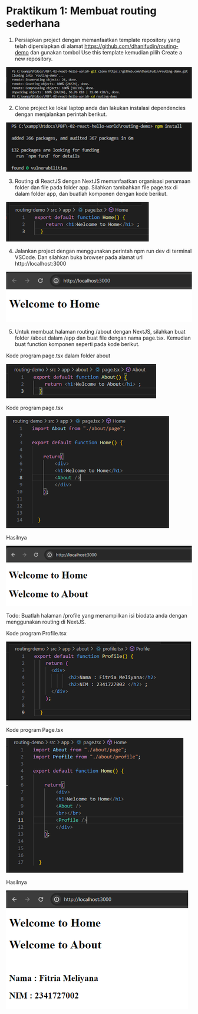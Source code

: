 # Praktikum 1: Membuat routing sederhana

1. Persiapkan project dengan memanfaatkan template repository yang telah dipersiapkan di alamat https://github.com/dhanifudin/routing-demo dan gunakan tombol Use this template kemudian pilih Create a new repository.

![img](/routing-demo-main/img/hasil%20clone%20praktikum%201.PNG)

2. Clone project ke lokal laptop anda dan lakukan instalasi dependencies dengan menjalankan perintah berikut.

![img](/routing-demo-main/img/npm%20install%20praktikum%201.PNG)

3. Routing di ReactJS dengan NextJS memanfaatkan organisasi penamaan folder dan file pada folder app. Silahkan tambahkan file page.tsx di dalam folder app, dan buatlah komponen dengan kode berikut.

![img](/routing-demo-main/img/page%20tsx%20praktikum%201.PNG)

4. Jalankan project dengan menggunakan perintah npm run dev di terminal VSCode. Dan silahkan buka browser pada alamat url http://localhost:3000

![img](/routing-demo-main/img/hasil%20npm%20run%20dev%20praktikum%201.PNG)

5. Untuk membuat halaman routing /about dengan NextJS, silahkan buat folder /about dalam /app dan buat file dengan nama page.tsx. Kemudian buat function komponen seperti pada kode berikut.

Kode program page.tsx dalam folder about

![img](/routing-demo-main/img/kode%20program%20page%20tsx%20folder%20about%20prak%201.PNG)

Kode program page.tsx

![img](/routing-demo-main/img/kode%20program%20page.tsx%20praktikum%201.PNG)

Hasilnya 

![img](/routing-demo-main/img/hasil%20praktikum%201.PNG)

Todo: Buatlah halaman /profile yang menampilkan isi biodata anda dengan menggunakan routing di NextJS.

Kode program Profile.tsx

![img](/routing-demo-main/img/kode%20program%20profile.tsx%20praktikum%201.PNG)

Kode program Page.tsx

![img](/routing-demo-main/img/kode%20program%20page.tsx%20untuk%20profile.PNG)

Hasilnya

![img](/routing-demo-main/img/Hasil%20Biodata%20praktikum%201.PNG)





